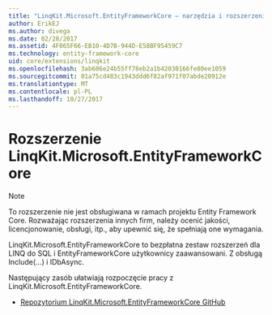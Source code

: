 ```yaml
---
title: "LinqKit.Microsoft.EntityFrameworkCore — narzędzia i rozszerzenia — EF Core"
author: ErikEJ
ms.author: divega
ms.date: 02/28/2017
ms.assetid: 4F065F66-EB10-4D7B-944D-E58BF95459C7
ms.technology: entity-framework-core
uid: core/extensions/linqkit
ms.openlocfilehash: 3ab606e24b55ff78eb2a1b42030166fe00ee1059
ms.sourcegitcommit: 01a75cd483c1943ddd6f82af971f07abde20912e
ms.translationtype: MT
ms.contentlocale: pl-PL
ms.lasthandoff: 10/27/2017
---
```

# <a name="linqkitmicrosoftentityframeworkcore-extension"></a>Rozszerzenie LinqKit.Microsoft.EntityFrameworkCore

> [!NOTE]  
> To rozszerzenie nie jest obsługiwana w ramach projektu Entity Framework Core. Rozważając rozszerzenia innych firm, należy ocenić jakości, licencjonowanie, obsługi, itp., aby upewnić się, że spełniają one wymagania.

LinqKit.Microsoft.EntityFrameworkCore to bezpłatna zestaw rozszerzeń dla LINQ do SQL i EntityFrameworkCore użytkownicy zaawansowani. Z obsługą Include(...) i IDbAsync.

Następujący zasób ułatwiają rozpoczęcie pracy z LinqKit.Microsoft.EntityFrameworkCore.
* [Repozytorium LinqKit.Microsoft.EntityFrameworkCore GitHub](https://github.com/scottksmith95/LINQKit/)
